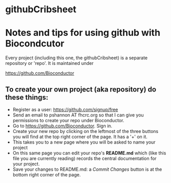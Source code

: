githubCribsheet
===============

# Notes and tips for using github with Biocondcutor

Every project (including this one, the githubCribsheet) is a separate repository or 'repo'.  It is maintained under 

   https://github.com/Bioconductor
   
## To create your own project (aka repository) do these things:

 * Register as a user:  https://github.com/signup/free
 * Send an email to pshannon AT fhcrc.org so that I can give you permissions to create your repo under Bioconductor.
 * Go to https://github.com/Bioconductor.  Sign in.
 * Create your new repo by clicking on the leftmost of the three buttons you will find at the top right corner of the page. 
 It has a '+' on it.
 * This takes you to a new page where you will be asked to name your project
 * On this same page you can edit your repo's <b>README.md</b> which (like this file you are currently reading) records the central documentation for your project.
 * Save your changes to README.md:  a <i>Commit Changes</i> button is at the bottom right corner of the page.
 

 
